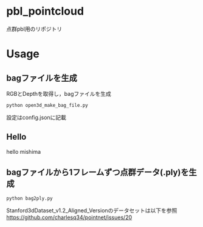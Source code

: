 # pbl_pointcloud
点群pbl用のリポジトリ

# Usage
## bagファイルを生成
RGBとDepthを取得し，bagファイルを生成
```
python open3d_make_bag_file.py
```
設定はconfig.jsonに記載

## Hello
hello mishima
## bagファイルから1フレームずつ点群データ(.ply)を生成
```
python bag2ply.py
```

Stanford3dDataset_v1.2_Aligned_Versionのデータセットは以下を参照
https://github.com/charlesq34/pointnet/issues/20
